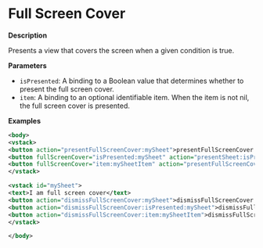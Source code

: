 # Full Screen Cover

**Description**

Presents a view that covers the screen when a given condition is true.

**Parameters**

- `isPresented`: A binding to a Boolean value that determines whether to present the full screen cover.
- `item`: A binding to an optional identifiable item. When the item is not nil, the full screen cover is presented.

**Examples**

```xml
<body>
<vstack>
<button action="presentFullScreenCover:mySheet">presentFullScreenCover:mySheet</button>
<button fullScreenCover="isPresented:mySheet" action="presentSheet:isPresented:mySheet">presentFullScreenCover:isPresented:mySheet</button>
<button fullScreenCover="item:mySheetItem" action="presentFullScreenCover:item:mySheetItem;id:mySheet">presentFullScreenCover:item:mySheetItem;id:mySheet</button>
</vstack>

<vstack id="mySheet">
<text>I am full screen cover</text>
<button action="dismissFullScreenCover:mySheet">dismissFullScreenCover:mySheet</button>
<button action="dismissFullScreenCover:isPresented:mySheet">dismissFullScreenCover:isPresented:mySheet</button>
<button action="dismissFullScreenCover:item:mySheetItem">dismissFullScreenCover:item:mySheetItem</button>
</vstack>

</body>
```

